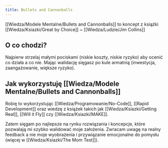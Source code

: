 ```yaml
---
title: Bullets and Cannonballs
---
```


[[Wiedza/Modele Mentalne/Bullets and Cannonballs]] to koncept z książki [[Wiedza/Ksiazki/Great by Choice]] ~ [[Wiedza/Ludzie/Jim Collins]]

## O co chodzi? 
Najpierw strzelaj małymi pociskami (niskie koszty, niskie ryzyko) aby ocenić co działa a co nie. Mając walidację sięgasz po kule armatnią (inwestycja, zaangażowanie, większe ryzyko).

## Jak wykorzystuję [[Wiedza/Modele Mentalne/Bullets and Cannonballs]]
Robię to wykorzystując [[Wiedza/Programowanie/No-Code]], [[Rapid Development]] oraz wiedzę z książek takich jak [[Wiedza/Ksiazki/Getting Real]], [[Will it Fly]] czy [[Wiedza/Ksiazki/MAKE]].

Zatem sięgam po najlepsze na rynku rozwiązania i koncepcje, które pozwalają mi szybko walidować moje założenia. Zwracam uwagę na realny feedback a nie moje wyobrażenia i przywiązanie emocjonalne do pomysłu (więcej w [[Wiedza/Ksiazki/The Mom Test]]).

